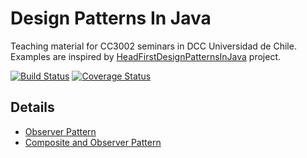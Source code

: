 # Design Patterns In Java

Teaching material for CC3002 seminars in DCC Universidad de Chile. Examples are inspired by [HeadFirstDesignPatternsInJava](https://github.com/CC3002/HeadFirstDesignPatternsInJava) project.

[![Build Status](https://travis-ci.org/CC3002/DesignPatternsInJava.svg?branch=master)](https://travis-ci.org/CC3002/DesignPatternsInJava)
[![Coverage Status](https://coveralls.io/repos/github/CC3002/DesignPatternsInJava/badge.svg?branch=master)](https://coveralls.io/github/CC3002/DesignPatternsInJava?branch=master)

## Details

- [Observer Pattern](doc/ObserverPattern.md)
- [Composite and Observer Pattern](doc/CompositeAndObserverPattern.md)

